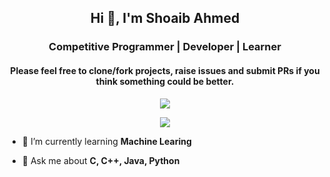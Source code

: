 <h2 align="center">Hi 👋, I'm Shoaib Ahmed</h2>
<h3 align="center">Competitive Programmer | Developer | Learner </h4>
<h4 align="center">Please feel free to clone/fork projects, raise issues and submit PRs if you think something could be better.</h4>
<p align="center"><img src="https://komarev.com/ghpvc/?username=edge555&label=Profile%20views&color=red&style=flat-square"> </p>
<p align="center"><img  src="https://github-readme-stats.vercel.app/api?username=edge555&show_icons=true&locale=en"/></p>
  

- 🌱 I’m currently learning **Machine Learing**

- 💬 Ask me about **C, C++, Java, Python**

